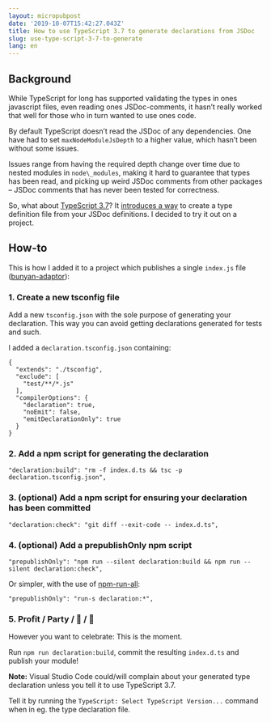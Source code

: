 ```yaml
---
layout: micropubpost
date: '2019-10-07T15:42:27.043Z'
title: How to use TypeScript 3.7 to generate declarations from JSDoc
slug: use-type-script-3-7-to-generate
lang: en
---
```


## Background

While TypeScript for long has supported validating the types in ones javascript files, even reading ones JSDoc-comments, it hasn’t really worked that well for those who in turn wanted to use ones code.

By default TypeScript doesn’t read the JSDoc of any dependencies. One have had to set `maxNodeModuleJsDepth` to a higher value, which hasn’t been without some issues.

Issues range from having the required depth change over time due to nested modules in `node\_modules`, making it hard to guarantee that types has been read, and picking up weird JSDoc comments from other packages – JSDoc comments that has never been tested for correctness.

So, what about [TypeScript 3.7](https://devblogs.microsoft.com/typescript/announcing-typescript-3-7-beta/)? It [introduces a way](https://github.com/microsoft/TypeScript/pull/32372) to create a type definition file from your JSDoc definitions. I decided to try it out on a project.

## How-to

This is how I added it to a project which publishes a single `index.js` file ([bunyan-adaptor](https://github.com/voxpelli/node-bunyan-adaptor)):

### 1. Create a new tsconfig file

Add a new `tsconfig.json` with the sole purpose of generating your declaration. This way you can avoid getting declarations generated for tests and such.

I added a `declaration.tsconfig.json` containing:

```
{
  "extends": "./tsconfig",
  "exclude": [
    "test/**/*.js"
  ],
  "compilerOptions": {
    "declaration": true,
    "noEmit": false,
    "emitDeclarationOnly": true
  }
}
```

### 2. Add a npm script for generating the declaration

```
"declaration:build": "rm -f index.d.ts && tsc -p declaration.tsconfig.json",
```

### 3. (optional) Add a npm script for ensuring your declaration has been committed

```
"declaration:check": "git diff --exit-code -- index.d.ts",
```

### 4. (optional) Add a prepublishOnly npm script

```
"prepublishOnly": "npm run --silent declaration:build && npm run --silent declaration:check",
```

Or simpler, with the use of [npm-run-all](https://github.com/mysticatea/npm-run-all):

```
"prepublishOnly": "run-s declaration:*",
```

### 5. Profit / Party / 🦄 / 🤳

However you want to celebrate: This is the moment.

Run `npm run declaration:build`, commit the resulting `index.d.ts` and publish your module!

**Note:** Visual Studio Code could/will complain about your generated type declaration unless you tell it to use TypeScript 3.7.

Tell it by running the `TypeScript: Select TypeScript Version...` command when in eg. the type declaration file.
